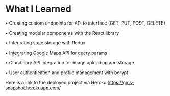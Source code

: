 # What I Learned 
• Creating custom endpoints for API to interface (GET, PUT, POST, DELETE)

• Creating modular components with the React library

• Integrating state storage with Redux

• Integrating Google Maps API for query params

• Cloudinary API integration for image uploading and storage 

• User authentication and profile management with bcrypt

Here is a link to the deployed project via Heroku https://gms-snapshot.herokuapp.com/
